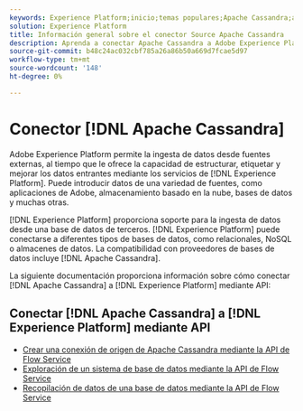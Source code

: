 ```yaml
---
keywords: Experience Platform;inicio;temas populares;Apache Cassandra;apache cassandra;cassandra;Cassandra
solution: Experience Platform
title: Información general sobre el conector Source Apache Cassandra
description: Aprenda a conectar Apache Cassandra a Adobe Experience Platform mediante API.
source-git-commit: b48c24ac032cbf785a26a86b50a669d7fcae5d97
workflow-type: tm+mt
source-wordcount: '148'
ht-degree: 0%

---
```



# Conector [!DNL Apache Cassandra]

Adobe Experience Platform permite la ingesta de datos desde fuentes externas, al tiempo que le ofrece la capacidad de estructurar, etiquetar y mejorar los datos entrantes mediante los servicios de [!DNL Experience Platform]. Puede introducir datos de una variedad de fuentes, como aplicaciones de Adobe, almacenamiento basado en la nube, bases de datos y muchas otras.

[!DNL Experience Platform] proporciona soporte para la ingesta de datos desde una base de datos de terceros. [!DNL Experience Platform] puede conectarse a diferentes tipos de bases de datos, como relacionales, NoSQL o almacenes de datos. La compatibilidad con proveedores de bases de datos incluye [!DNL Apache Cassandra].

La siguiente documentación proporciona información sobre cómo conectar [!DNL Apache Cassandra] a [!DNL Experience Platform] mediante API:

## Conectar [!DNL Apache Cassandra] a [!DNL Experience Platform] mediante API

- [Crear una conexión de origen de Apache Cassandra mediante la API de Flow Service](../../tutorials/api/create/databases/cassandra.md)
- [Exploración de un sistema de base de datos mediante la API de Flow Service](../../tutorials/api/explore/database-nosql.md)
- [Recopilación de datos de una base de datos mediante la API de Flow Service](../../tutorials/api/collect/database-nosql.md)